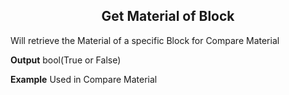 <h2 style="text-align:center;"> Get Material of Block</h2>

Will retrieve the Material of a specific Block for Compare Material
<br>

**Output**
bool(True or False)
<br>

**Example**
Used in Compare Material